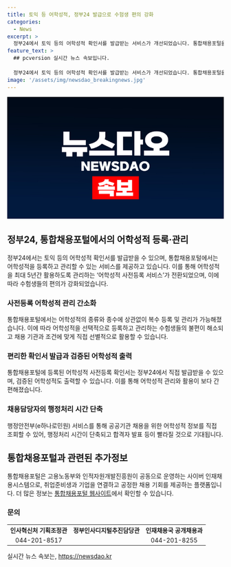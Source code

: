 ```yaml
---
title: 토익 등 어학성적, 정부24 발급으로 수험생 편의 강화
categories:
  - News
excerpt: >
  정부24에서 토익 등의 어학성적 확인서를 발급받는 서비스가 개선되었습니다. 통합채용포털을 통해 어학성적 등록과 관리가 가능해지면서, 수험생들의 불편이 줄고 채용담당자의 업무처리 시간도 단축될 전망입니다. 또한, 어학성적 종류와 종수에 상관없이 복수 등록과 관리가 가능해져 채용기관과 맞게 활용할 수 있는 장점이 늘어났습니다. 향후 공공기관의 채용 프로세스가 보다 빨라질 것으로 기대됩니다. 더 자세한 정보는 [통합채용포털](https://career.gosi.kr)에서 확인할 수 있습니다.
feature_text: >
  ## pcversion 실시간 뉴스 속보입니다.

  정부24에서 토익 등의 어학성적 확인서를 발급받는 서비스가 개선되었습니다. 통합채용포털을 통해 어학성적 등록과 관리가 가능해지면서, 수험생들의 불편이 줄고 채용담당자의 업무처리 시간도 단축될 전망입니다. 또한, 어학성적 종류와 종수에 상관없이 복수 등록과 관리가 가능해져 채용기관과 맞게 활용할 수 있는 장점이 늘어났습니다. 향후 공공기관의 채용 프로세스가 보다 빨라질 것으로 기대됩니다. 더 자세한 정보는 [통합채용포털](https://career.gosi.kr)에서 확인할 수 있습니다.
image: '/assets/img/newsdao_breakingnews.jpg'
---
```


<p><img src="/assets/img/newsdao_breakingnews.jpg" alt="pcversion 속보" /></p>

<h2 data-ke-size="size26">정부24, 통합채용포털에서의 어학성적 등록·관리</h2>

<p data-ke-size="size16">정부24에서는 토익 등의 어학성적 확인서를 발급받을 수 있으며, 통합채용포털에서는 어학성적을 등록하고 관리할 수 있는 서비스를 제공하고 있습니다. 이를 통해 어학성적을 최대 5년간 활용하도록 관리하는 ‘어학성적 사전등록 서비스’가 전환되었으며, 이에 따라 수험생들의 편의가 강화되었습니다.</p>

<h3><b>사전등록 어학성적 관리 간소화</b></h3>

<p data-ke-size="size16">통합채용포털에서는 어학성적의 종류와 종수에 상관없이 복수 등록 및 관리가 가능해졌습니다. 이에 따라 어학성적을 선택적으로 등록하고 관리하는 수험생들의 불편이 해소되고 채용 기관과 조건에 맞게 직접 선별적으로 활용할 수 있습니다.</p>

<h3><b>편리한 확인서 발급과 검증된 어학성적 출력</b></h3>

<p data-ke-size="size16">통합채용포털에 등록된 어학성적 사전등록 확인서는 정부24에서 직접 발급받을 수 있으며, 검증된 어학성적도 출력할 수 있습니다. 이를 통해 어학성적 관리와 활용이 보다 간편해졌습니다.</p>

<h3><b>채용담당자의 행정처리 시간 단축</b></h3>

<p data-ke-size="size16">행정안전부(e하나로민원) 서비스를 통해 공공기관 채용을 위한 어학성적 정보를 직접 조회할 수 있어, 행정처리 시간이 단축되고 합격자 발표 등이 빨라질 것으로 기대됩니다.</p>

<p data-ke-size="size16"></p>

<h2 data-ke-size="size26">통합채용포털과 관련된 추가정보</h2>

<p data-ke-size="size16">통합채용포털은 고용노동부와 인적자원개발진흥원이 공동으로 운영하는 사이버 인재채용시스템으로, 취업준비생과 기업을 연결하고 공정한 채용 기회를 제공하는 플랫폼입니다. 더 많은 정보는 <a href="https://career.gosi.kr" target="_blank">통합채용포털 웹사이트</a>에서 확인할 수 있습니다.</p>

<h3>문의</h3>

<table>
    <tr>
        <td style="text-align: center; height: 17px;"><b>인사혁신처 기획조정관</b></td>
        <td style="text-align: center; height: 17px;"><b>정부인사디지털추진담당관</b></td>
        <td style="text-align: center; height: 17px;"><b>인재채용국 공개채용과</b></td>
    </tr>
    <tr>
        <td style="text-align: center; height: 17px;">044-201-8517</td>
        <td style="text-align: center; height: 17px;"></td>
        <td style="text-align: center; height: 17px;">044-201-8255</td>
    </tr>
</table>

<p data-ke-size="size16"></p>
실시간 뉴스 속보는, <a href="https://newsdao.kr" rel="dofollow">https://newsdao.kr</a>


